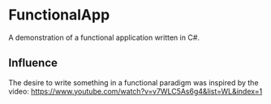 # FunctionalApp

A demonstration of a functional application written in C#.

## Influence

The desire to write something in a functional paradigm was inspired by the video: https://www.youtube.com/watch?v=v7WLC5As6g4&list=WL&index=1
